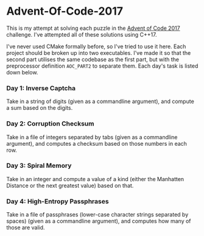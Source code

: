 # Advent-Of-Code-2017
This is my attempt at solving each puzzle in the [Advent of Code 2017](http://adventofcode.com/2017) challenge. I've attempted all of these solutions using C++17.

I've never used CMake formally before, so I've tried to use it here. Each project should be broken up into two executables. I've made it so that the second part utilises the same codebase as the first part, but with the preprocessor definition `AOC_PART2` to separate them. Each day's task is listed down below.

### Day 1: Inverse Captcha
Take in a string of digits (given as a commandline argument), and compute a sum based on the digits.

### Day 2: Corruption Checksum
Take in a file of integers separated by tabs (given as a commandline argument), and computes a checksum based on those numbers in each row.

### Day 3: Spiral Memory
Take in an integer and compute a value of a kind (either the Manhatten Distance or the next greatest value) based on that.

### Day 4: High-Entropy Passphrases
Take in a file of passphrases (lower-case character strings separated by spaces) (given as a commandline argument), and computes how many of those are valid.